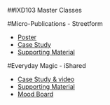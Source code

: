 ##IXD103 Master Classes

#Micro-Publications - Streetform 
- [Poster](streetformposter.jpg)
- [Case Study](https://aynsleylongridge.github.io/personalportfolio/streetform.html)
- [Supporting Material](http://aynsleylongridge.tumblr.com/tagged/streetform)


#Everyday Magic - iShared
- [Case Study & video](https://aynsleylongridge.github.io/personalportfolio/ishared.html)
- [Supporting Material](http://aynsleylongridge.tumblr.com/tagged/iShared)
- [Mood Board](https://uk.pinterest.com/grahamie/magic-creations/)
